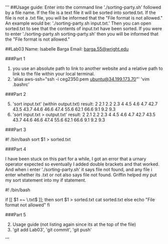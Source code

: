 '''
##Usage guide:
Enter into the command line './sorting-party.sh' followed by a file name. If the file is a text file it will be sorted into sorted.txt.
If the file is not a .txt file, you will be informed that the "File format is not allowed." 
An example would be: './sorting-party.sh input.txt.' Then you can open sorted.txt to see that the contents of input.txt have been sorted.
If you were to enter './sorting-party.sh sorting-party.sh' then you will be informed that the "File format is not allowed."

##Lab03
Name: Isabelle Barga
Email: barga.55@wright.edu

###Part 1

1. you use an absolute path to link to another website and a relative path to link to the file within your local terminal.
2. 'alias aws-ssh="ssh -i ceg2350.pem ubuntu@34.199.173.70"'
'vim .bashrc'

###Part 2

5. 'sort input.txt'
(within output.txt)
result:
2
2.1
2.2
2.3
4
4.5
4.6
4.7
42.7
43.5
43.7
44.6
46.6
47.4
55.6
62.1
66.6
9.1
9.2
9.3
6. 'sort input.txt > output.txt'
result:
2
2.1
2.2
2.3
4
4.5
4.6
4.7
42.7
43.5
43.7
44.6
46.6
47.4
55.6
62.1
66.6
9.1
9.2
9.3

###Part 3

#! /bin/bash
sort $1 > sorted.txt

###Part 4

I have been stuck on this part for a while, I got an error that a urnary operator expected so eventually I added double brackets and that worked.
And when i enter './sorting-party.sh' it says file not found, and any file i enter whether its .txt or not also says file not found.
Griffin helped my put my sort statement into my if statement.

#! /bin/bash

if [[ $1 =~ \.txt$ ]]; then
        sort $1 > sorted.txt
        cat sorted.txt
else
        echo "File format not allowed"
fi 

###Part 5

2. Usage guide (not listing again since its at the top of the file)
3. 'git add Lab03', 'git commit', 'git push'

'''
